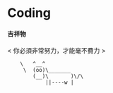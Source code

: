 # Coding


#### 吉祥物

< 你必須非常努力，才能毫不費力 >

        \   ^__^
         \  (oo)\_______
            (__)\       )\/\
                ||----w |



